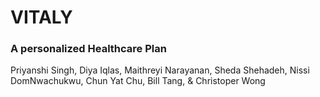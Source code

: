 # VITALY
### A personalized Healthcare Plan

Priyanshi Singh, Diya Iqlas, Maithreyi Narayanan, Sheda Shehadeh, Nissi DomNwachukwu, Chun Yat Chu, Bill Tang, & Christoper Wong

